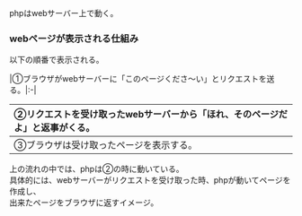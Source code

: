 phpはwebサーバー上で動く。  

### webページが表示される仕組み  
以下の順番で表示される。 

|①ブラウザがwebサーバーに「このページくださ～い」とリクエストを送る。|:-|

|②リクエストを受け取ったwebサーバーから「ほれ、そのページだよ」と返事がくる。
|:-|
|③ブラウザは受け取ったページを表示する。|:-|

上の流れの中では、phpは②の時に動いている。  
具体的には、webサーバーがリクエストを受け取った時、phpが動いてページを作成し、  
出来たページをブラウザに返すイメージ。

